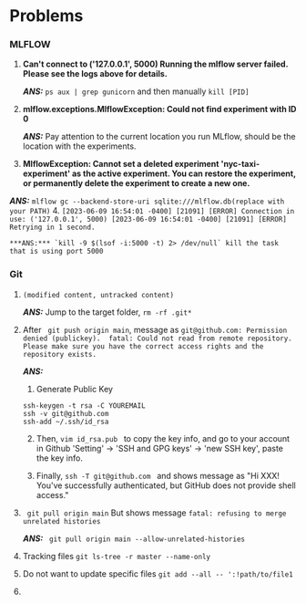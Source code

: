 # Problems 

### MLFLOW
1. **Can't connect to ('127.0.0.1', 5000) Running the mlflow server failed. Please see the logs above for details.**

    ***ANS:*** `ps aux | grep gunicorn` and then manually `kill [PID]`

2. **mlflow.exceptions.MlflowException: Could not find experiment with ID 0**

    ***ANS:*** Pay attention to the current location you run MLflow, should be the location with the experiments.

3. **MlflowException: Cannot set a deleted experiment 'nyc-taxi-experiment' as the active experiment. You can restore the experiment, or permanently delete the experiment to create a new one.**

  ***ANS:*** `mlflow gc --backend-store-uri sqlite:///mlflow.db(replace with your PATH)`
4. `[2023-06-09 16:54:01 -0400] [21091] [ERROR] Connection in use: ('127.0.0.1', 5000)
  [2023-06-09 16:54:01 -0400] [21091] [ERROR] Retrying in 1 second.`

    ***ANS:*** `kill -9 $(lsof -i:5000 -t) 2> /dev/null` kill the task that is using port 5000

### Git
1. `(modified content, untracked content)`
    
    ***ANS:*** Jump to the target folder,  `rm -rf .git*`
2. After ` git push origin main`, message as `git@github.com: Permission denied (publickey). 
  fatal: Could not read from remote repository.
     Please make sure you have the correct access rights
     and the repository exists.`

    ***ANS:*** 
    1. Generate Public Key
    ```
    ssh-keygen -t rsa -C YOUREMAIL
    ssh -v git@github.com
    ssh-add ~/.ssh/id_rsa
    ```
    2. Then, `vim id_rsa.pub ` to copy the key info, and go to your account in Github 'Setting' -> 'SSH and GPG keys' -> 'new SSH key', paste the key info.
    
    3. Finally, `ssh -T git@github.com ` and shows message as "Hi XXX! You've successfully authenticated, but GitHub does not provide shell access."

3.  ` git pull origin main` But shows message `fatal: refusing to merge unrelated histories`
    
    ***ANS:*** ` git pull origin main --allow-unrelated-histories`

4. Tracking files
    `git ls-tree -r master --name-only`

5. Do not want to update specific files
   `git add --all -- ':!path/to/file1`

6. 